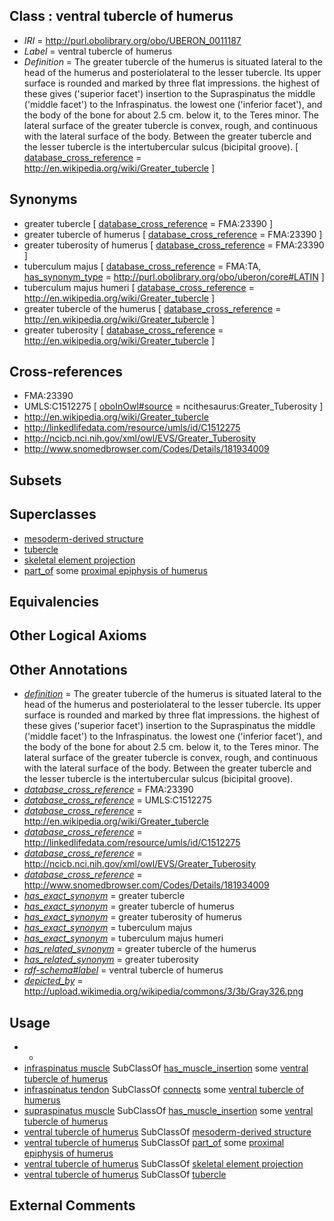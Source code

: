 
## Class : ventral tubercle of humerus

 * *IRI* = http://purl.obolibrary.org/obo/UBERON_0011187
 * *Label* = ventral tubercle of humerus
 * *Definition* = The greater tubercle of the humerus is situated lateral to the head of the humerus and posteriolateral to the lesser tubercle. Its upper surface is rounded and marked by three flat impressions. the highest of these gives ('superior facet') insertion to the Supraspinatus the middle ('middle facet') to the Infraspinatus. the lowest one ('inferior facet'), and the body of the bone for about 2.5 cm. below it, to the Teres minor. The lateral surface of the greater tubercle is convex, rough, and continuous with the lateral surface of the body. Between the greater tubercle and the lesser tubercle is the intertubercular sulcus (bicipital groove). [ [database_cross_reference](../../ef/oboInOwl#hasDbXref.md) = http://en.wikipedia.org/wiki/Greater_tubercle ]

## Synonyms

 * greater tubercle [ [database_cross_reference](../../ef/oboInOwl#hasDbXref.md) = FMA:23390 ]
 * greater tubercle of humerus [ [database_cross_reference](../../ef/oboInOwl#hasDbXref.md) = FMA:23390 ]
 * greater tuberosity of humerus [ [database_cross_reference](../../ef/oboInOwl#hasDbXref.md) = FMA:23390 ]
 * tuberculum majus [ [database_cross_reference](../../ef/oboInOwl#hasDbXref.md) = FMA:TA, [has_synonym_type](../../pe/oboInOwl#hasSynonymType.md) = http://purl.obolibrary.org/obo/uberon/core#LATIN ]
 * tuberculum majus humeri [ [database_cross_reference](../../ef/oboInOwl#hasDbXref.md) = http://en.wikipedia.org/wiki/Greater_tubercle ]
 * greater tubercle of the humerus [ [database_cross_reference](../../ef/oboInOwl#hasDbXref.md) = http://en.wikipedia.org/wiki/Greater_tubercle ]
 * greater tuberosity [ [database_cross_reference](../../ef/oboInOwl#hasDbXref.md) = http://en.wikipedia.org/wiki/Greater_tubercle ]

## Cross-references

 * FMA:23390
 * UMLS:C1512275 [ [oboInOwl#source](../../ce/oboInOwl#source.md) = ncithesaurus:Greater_Tuberosity ]
 * http://en.wikipedia.org/wiki/Greater_tubercle
 * http://linkedlifedata.com/resource/umls/id/C1512275
 * http://ncicb.nci.nih.gov/xml/owl/EVS/Greater_Tuberosity
 * http://www.snomedbrowser.com/Codes/Details/181934009

## Subsets


## Superclasses

 * [mesoderm-derived structure](../../UBERON/20/UBERON_0004120.md)
 * [tubercle](../../UBERON/13/UBERON_0005813.md)
 * [skeletal element projection](../../UBERON/00/UBERON_4100000.md)
 * [part_of](../../BFO/50/BFO_0000050.md) some [proximal epiphysis of humerus](../../UBERON/11/UBERON_0004411.md)

## Equivalencies


## Other Logical Axioms


## Other Annotations

 * *[definition](../../IAO/15/IAO_0000115.md)* = The greater tubercle of the humerus is situated lateral to the head of the humerus and posteriolateral to the lesser tubercle. Its upper surface is rounded and marked by three flat impressions. the highest of these gives ('superior facet') insertion to the Supraspinatus the middle ('middle facet') to the Infraspinatus. the lowest one ('inferior facet'), and the body of the bone for about 2.5 cm. below it, to the Teres minor. The lateral surface of the greater tubercle is convex, rough, and continuous with the lateral surface of the body. Between the greater tubercle and the lesser tubercle is the intertubercular sulcus (bicipital groove).
 * *[database_cross_reference](../../ef/oboInOwl#hasDbXref.md)* = FMA:23390
 * *[database_cross_reference](../../ef/oboInOwl#hasDbXref.md)* = UMLS:C1512275
 * *[database_cross_reference](../../ef/oboInOwl#hasDbXref.md)* = http://en.wikipedia.org/wiki/Greater_tubercle
 * *[database_cross_reference](../../ef/oboInOwl#hasDbXref.md)* = http://linkedlifedata.com/resource/umls/id/C1512275
 * *[database_cross_reference](../../ef/oboInOwl#hasDbXref.md)* = http://ncicb.nci.nih.gov/xml/owl/EVS/Greater_Tuberosity
 * *[database_cross_reference](../../ef/oboInOwl#hasDbXref.md)* = http://www.snomedbrowser.com/Codes/Details/181934009
 * *[has_exact_synonym](../../ym/oboInOwl#hasExactSynonym.md)* = greater tubercle
 * *[has_exact_synonym](../../ym/oboInOwl#hasExactSynonym.md)* = greater tubercle of humerus
 * *[has_exact_synonym](../../ym/oboInOwl#hasExactSynonym.md)* = greater tuberosity of humerus
 * *[has_exact_synonym](../../ym/oboInOwl#hasExactSynonym.md)* = tuberculum majus
 * *[has_exact_synonym](../../ym/oboInOwl#hasExactSynonym.md)* = tuberculum majus humeri
 * *[has_related_synonym](../../ym/oboInOwl#hasRelatedSynonym.md)* = greater tubercle of the humerus
 * *[has_related_synonym](../../ym/oboInOwl#hasRelatedSynonym.md)* = greater tuberosity
 * *[rdf-schema#label](../../el/rdf-schema#label.md)* = ventral tubercle of humerus
 * *[depicted_by](../../depicted/by/depicted_by.md)* = http://upload.wikimedia.org/wikipedia/commons/3/3b/Gray326.png

## Usage

 * -
 * [infraspinatus muscle](../../UBERON/77/UBERON_0001477.md) SubClassOf [has_muscle_insertion](../../RO/73/RO_0002373.md) some [ventral tubercle of humerus](../../UBERON/87/UBERON_0011187.md)
 * [infraspinatus tendon](../../UBERON/18/UBERON_0012118.md) SubClassOf [connects](../../RO/76/RO_0002176.md) some [ventral tubercle of humerus](../../UBERON/87/UBERON_0011187.md)
 * [supraspinatus muscle](../../UBERON/83/UBERON_0002383.md) SubClassOf [has_muscle_insertion](../../RO/73/RO_0002373.md) some [ventral tubercle of humerus](../../UBERON/87/UBERON_0011187.md)
 * [ventral tubercle of humerus](../../UBERON/87/UBERON_0011187.md) SubClassOf [mesoderm-derived structure](../../UBERON/20/UBERON_0004120.md)
 * [ventral tubercle of humerus](../../UBERON/87/UBERON_0011187.md) SubClassOf [part_of](../../BFO/50/BFO_0000050.md) some [proximal epiphysis of humerus](../../UBERON/11/UBERON_0004411.md)
 * [ventral tubercle of humerus](../../UBERON/87/UBERON_0011187.md) SubClassOf [skeletal element projection](../../UBERON/00/UBERON_4100000.md)
 * [ventral tubercle of humerus](../../UBERON/87/UBERON_0011187.md) SubClassOf [tubercle](../../UBERON/13/UBERON_0005813.md)

## External Comments

